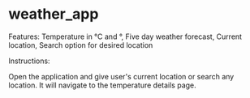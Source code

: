 # weather_app

Features: 
Temperature in °C and °,
Five day weather forecast,
Current location,
Search option for desired location

Instructions: 

Open the application and give user's current location or search any location.
It will navigate to the temperature details page.
